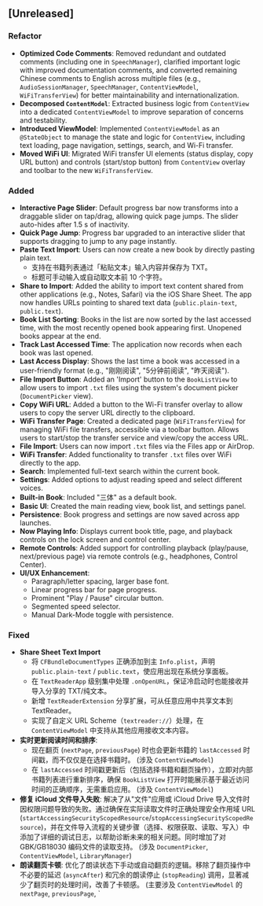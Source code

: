 ## [Unreleased]

### Refactor
* **Optimized Code Comments**: Removed redundant and outdated comments (including one in `SpeechManager`), clarified important logic with improved documentation comments, and converted remaining Chinese comments to English across multiple files (e.g., `AudioSessionManager`, `SpeechManager`, `ContentViewModel`, `WiFiTransferView`) for better maintainability and internationalization.
* **Decomposed `ContentModel`**: Extracted business logic from `ContentView` into a dedicated `ContentViewModel` to improve separation of concerns and testability.
* **Introduced ViewModel**: Implemented `ContentViewModel` as an `@StateObject` to manage the state and logic for `ContentView`, including text loading, page navigation, settings, search, and Wi-Fi transfer.
* **Moved WiFi UI**: Migrated WiFi transfer UI elements (status display, copy URL button) and controls (start/stop button) from `ContentView` overlay and toolbar to the new `WiFiTransferView`.

### Added
* **Interactive Page Slider**: Default progress bar now transforms into a draggable slider on tap/drag, allowing quick page jumps. The slider auto-hides after 1.5 s of inactivity.
* **Quick Page Jump**: Progress bar upgraded to an interactive slider that supports dragging to jump to any page instantly.
* **Paste Text Import**: Users can now create a new book by directly pasting plain text.  
  * 支持在书籍列表通过「粘贴文本」输入内容并保存为 TXT。  
  * 标题可手动输入或自动取文本前 10 个字符。
* **Share to Import**: Added the ability to import text content shared from other applications (e.g., Notes, Safari) via the iOS Share Sheet. The app now handles URLs pointing to shared text data (`public.plain-text`, `public.text`).
* **Book List Sorting**: Books in the list are now sorted by the last accessed time, with the most recently opened book appearing first. Unopened books appear at the end.
* **Track Last Accessed Time**: The application now records when each book was last opened.
* **Last Access Display**: Shows the last time a book was accessed in a user-friendly format (e.g., "刚刚阅读", "5分钟前阅读", "昨天阅读").
* **File Import Button**: Added an 'Import' button to the `BookListView` to allow users to import `.txt` files using the system's document picker (`DocumentPicker` view).
* **Copy WiFi URL**: Added a button to the Wi-Fi transfer overlay to allow users to copy the server URL directly to the clipboard.
* **WiFi Transfer Page**: Created a dedicated page (`WiFiTransferView`) for managing WiFi file transfers, accessible via a toolbar button. Allows users to start/stop the transfer service and view/copy the access URL.
* **File Import**: Users can now import `.txt` files via the Files app or AirDrop.
* **WiFi Transfer**: Added functionality to transfer `.txt` files over WiFi directly to the app.
* **Search**: Implemented full-text search within the current book.
* **Settings**: Added options to adjust reading speed and select different voices.
* **Built-in Book**: Included "三体" as a default book.
* **Basic UI**: Created the main reading view, book list, and settings panel.
* **Persistence**: Book progress and settings are now saved across app launches.
* **Now Playing Info**: Displays current book title, page, and playback controls on the lock screen and control center.
* **Remote Controls**: Added support for controlling playback (play/pause, next/previous page) via remote controls (e.g., headphones, Control Center).
* **UI/UX Enhancement**:
  * Paragraph/letter spacing, larger base font.
  * Linear progress bar for page progress.
  * Prominent "Play / Pause" circular button.
  * Segmented speed selector.
  * Manual Dark-Mode toggle with persistence.

### Fixed
* **Share Sheet Text Import**  
  * 将 `CFBundleDocumentTypes` 正确添加到主 `Info.plist`，声明 `public.plain-text` / `public.text`，使应用出现在系统分享面板。  
  * 在 `TextReaderApp` 级别集中处理 `.onOpenURL`，保证冷启动时也能接收并导入分享的 TXT/纯文本。
  * 新增 `TextReaderExtension` 分享扩展，可从任意应用中共享文本到 TextReader。
  * 实现了自定义 URL Scheme（`textreader://`）处理，在 `ContentViewModel` 中支持从其他应用接收文本内容。
* **实时更新阅读时间和排序**:
    * 现在翻页 (`nextPage`, `previousPage`) 时也会更新书籍的 `lastAccessed` 时间戳，而不仅仅是在选择书籍时。 (涉及 `ContentViewModel`)
    * 在 `lastAccessed` 时间戳更新后（包括选择书籍和翻页操作），立即对内部书籍列表进行重新排序，确保 `BookListView` 打开时能展示基于最近访问时间的正确顺序，无需重启应用。 (涉及 `ContentViewModel`)
* **修复 iCloud 文件导入失败**: 解决了从"文件"应用或 iCloud Drive 导入文件时因权限问题导致的失败。通过确保在实际读取文件时正确处理安全作用域 URL (`startAccessingSecurityScopedResource`/`stopAccessingSecurityScopedResource`)，并在文件导入流程的关键步骤（选择、权限获取、读取、写入）中添加了详细的调试日志，以帮助诊断未来的相关问题。同时增加了对 GBK/GB18030 编码文件的读取支持。 (涉及 `DocumentPicker`, `ContentViewModel`, `LibraryManager`)
* **朗读翻页卡顿**: 优化了朗读状态下手动或自动翻页的逻辑。移除了翻页操作中不必要的延迟 (`asyncAfter`) 和冗余的朗读停止 (`stopReading`) 调用，显著减少了翻页时的处理时间，改善了卡顿感。 (主要涉及 `ContentViewModel` 的 `nextPage`, `previousPage`, `